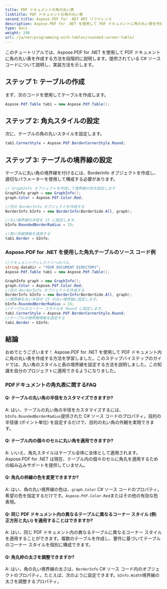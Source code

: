 ```yaml
---
title: PDF ドキュメントの角の丸い表
linktitle: PDF ドキュメントの角の丸い表
second_title: Aspose.PDF for .NET API リファレンス
description: Aspose.PDF for .NET を使用して PDF ドキュメントに角の丸い表を作成する方法を学びます。
type: docs
weight: 190
url: /ja/net/programming-with-tables/rounded-corner-table/
---
```

このチュートリアルでは、Aspose.PDF for .NET を使用して PDF ドキュメントに角の丸い表を作成する方法を段階的に説明します。提供されている C# ソース コードについて説明し、実装方法を示します。

## ステップ 1: テーブルの作成
まず、次のコードを使用してテーブルを作成します。

```csharp
Aspose.Pdf.Table tab1 = new Aspose.Pdf.Table();
```

## ステップ 2: 角丸スタイルの設定
次に、テーブルの角の丸いスタイルを設定します。

```csharp
tab1.CornerStyle = Aspose.Pdf.BorderCornerStyle.Round;
```

## ステップ 3: テーブルの境界線の設定
テーブルに丸い角の境界線を付けるには、BorderInfo オブジェクトを作成し、適切なパラメーターを使用して構成する必要があります。

```csharp
// GraphInfo オブジェクトを作成して境界線の色を設定します
GraphInfo graph = new GraphInfo();
graph.Color = Aspose.Pdf.Color.Red;

//空の BorderInfo オブジェクトを作成する
BorderInfo bInfo = new BorderInfo(BorderSide.All, graph);

//丸い境界線の半径を 15 に設定します。
bInfo.RoundedBorderRadius = 15;

//表に枠線情報を適用する
tab1.Border = bInfo;
```

### Aspose.PDF for .NET を使用した角丸テーブルのソース コード例

```csharp
//ドキュメントディレクトリへのパス。
string dataDir = "YOUR DOCUMENT DIRECTORY";
Aspose.Pdf.Table tab1 = new Aspose.Pdf.Table();

GraphInfo graph = new GraphInfo();
graph.Color = Aspose.Pdf.Color.Red;
//空の BorderInfo オブジェクトを作成する
BorderInfo bInfo = new BorderInfo(BorderSide.All, graph);
//境界線を丸い半径が 15 の丸い境界線に設定します。
bInfo.RoundedBorderRadius = 15;
//テーブルのコーナー スタイルを Round に設定します。
tab1.CornerStyle = Aspose.Pdf.BorderCornerStyle.Round;
//テーブルの境界線情報を設定する
tab1.Border = bInfo;
```

## 結論
おめでとうございます！ Aspose.PDF for .NET を使用して PDF ドキュメント内に角の丸い表を作成する方法を学習しました。このステップバイステップのガイドでは、丸い角のスタイルと表の境界線を設定する方法を説明しました。この知識を自分のプロジェクトに適用できるようになりました。

### PDFドキュメントの角丸表に関するFAQ

#### Q: テーブルの丸い角の半径をカスタマイズできますか?

A: はい、テーブルの丸い角の半径をカスタマイズするには、`bInfo.RoundedBorderRadius`提供された C# ソース コードのプロパティ。目的の半径値 (ポイント単位) を設定するだけで、目的の丸い角の外観を実現できます。

#### Q: テーブル内の個々のセルに丸い角を適用できますか?

A: いいえ、角丸スタイルはテーブル全体に全体として適用されます。 Aspose.PDF for .NET は現在、テーブル内の個々のセルに角丸を適用するための組み込みサポートを提供していません。

#### Q: 角丸の枠線の色を変更できますか?

 A: はい、角の丸い境界線の色は、`graph.Color` C# ソース コードのプロパティ。希望の色を指定するだけです。`Aspose.Pdf.Color.Red`またはその他の有効な色表現。

#### Q: 同じ PDF ドキュメント内の異なるテーブルに異なるコーナー スタイル (例: 正方形と丸い) を適用することはできますか?

A: はい、同じ PDF ドキュメント内の異なるテーブルに異なるコーナー スタイルを適用することができます。複数のテーブルを作成し、要件に基づいてテーブルのコーナー スタイルを個別に構成できます。

#### Q: 角丸枠の太さを調整できますか?

 A: はい、角の丸い境界線の太さは、`BorderInfo` C# ソース コード内のオブジェクトのプロパティ。たとえば、次のように設定できます。`bInfo.Width`境界線の太さを調整するプロパティ。